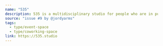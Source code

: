 ```yaml
---
name: "535"
description: 535 is a multidisciplinary studio for people who are in pursuit of excellence of their craft.
source: "issue #9 by @jordyarms"
tags:
  - type/event-space
  - type/coworking-space
link: https://535.studio
---
```

